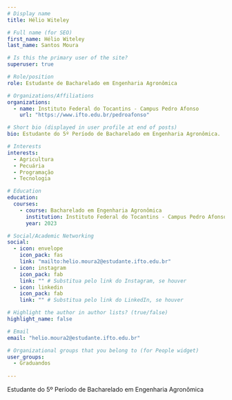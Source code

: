 ```yaml
---
# Display name
title: Hélio Witeley

# Full name (for SEO)
first_name: Hélio Witeley
last_name: Santos Moura

# Is this the primary user of the site?
superuser: true

# Role/position
role: Estudante de Bacharelado em Engenharia Agronômica

# Organizations/Affiliations
organizations:
  - name: Instituto Federal do Tocantins - Campus Pedro Afonso
    url: "https://www.ifto.edu.br/pedroafonso"

# Short bio (displayed in user profile at end of posts)
bio: Estudante do 5º Período de Bacharelado em Engenharia Agronômica.

# Interests
interests:
  - Agricultura
  - Pecuária
  - Programação
  - Tecnologia

# Education
education:
  courses:
    - course: Bacharelado em Engenharia Agronômica
      institution: Instituto Federal do Tocantins - Campus Pedro Afonso
      year: 2023

# Social/Academic Networking
social:
  - icon: envelope
    icon_pack: fas
    link: "mailto:helio.moura2@estudante.ifto.edu.br"
  - icon: instagram
    icon_pack: fab
    link: "" # Substitua pelo link do Instagram, se houver
  - icon: linkedin
    icon_pack: fab
    link: "" # Substitua pelo link do LinkedIn, se houver

# Highlight the author in author lists? (true/false)
highlight_name: false

# Email
email: "helio.moura2@estudante.ifto.edu.br"

# Organizational groups that you belong to (for People widget)
user_groups:
  - Graduandos
  
---
```


Estudante do 5º Período de Bacharelado em Engenharia Agronômica